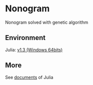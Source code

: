# Nonogram

Nonogram solved with genetic algorithm

## Environment

Julia: [v1.3 (Windows 64bits)](https://julialang-s3.julialang.org/bin/winnt/x64/1.3/julia-1.3.0-win64.exe)

## More

See [documents](https://docs.julialang.org/en/v1/) of Julia

